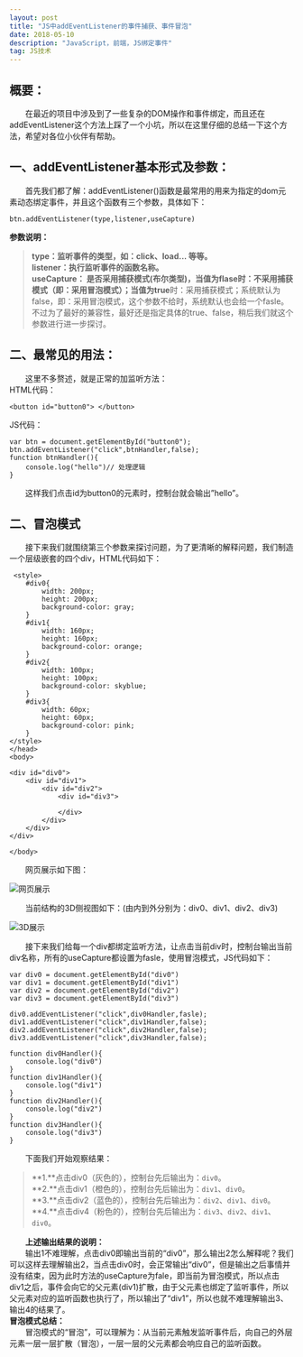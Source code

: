 ```yaml
---
layout: post
title: "JS中addEventListener的事件捕获、事件冒泡"
date: 2018-05-10 
description: "JavaScript，前端，JS绑定事件"
tag: JS技术 
---   
```


## 概要：
&emsp;&emsp;在最近的项目中涉及到了一些复杂的DOM操作和事件绑定，而且还在addEventListener这个方法上踩了一个小坑，所以在这里仔细的总结一下这个方法，希望对各位小伙伴有帮助。
 

## 一、addEventListener基本形式及参数：

&emsp;&emsp;首先我们都了解：addEventListener()函数是最常用的用来为指定的dom元素动态绑定事件，并且这个函数有三个参数，具体如下：

	btn.addEventListener(type,listener,useCapture)
	
 
 **参数说明：**
> **type：**监听事件的类型，如：click、load... 等等。  
> **listener：**执行监听事件的函数名称。  
> **useCapture：** 是否采用捕获模式(布尔类型)，当值为**flase**时：不采用捕获模式（即：采用冒泡模式）；当值为**true**时：采用捕获模式；系统默认为false，即：采用冒泡模式，这个参数不给时，系统默认也会给一个fasle。不过为了最好的兼容性，最好还是指定具体的true、false，稍后我们就这个参数进行进一步探讨。

## 二、最常见的用法：
&emsp;&emsp;这里不多赘述，就是正常的加监听方法：<br>
HTML代码：

	<button id="button0"> </button>
JS代码：

	var btn = document.getElementById("button0");
    btn.addEventListener("click",btnHandler,false);
    function btnHandler(){
        console.log("hello")// 处理逻辑
    }
	
&emsp;&emsp;这样我们点击id为button0的元素时，控制台就会输出”hello”。	
## 二、冒泡模式
&emsp;&emsp;接下来我们就围绕第三个参数来探讨问题，为了更清晰的解释问题，我们制造一个层级嵌套的四个div，HTML代码如下：

	
	 <style>
        #div0{
            width: 200px;
            height: 200px;
            background-color: gray;
        }
        #div1{
            width: 160px;
            height: 160px;
            background-color: orange;
        }
        #div2{
            width: 100px;
            height: 100px;
            background-color: skyblue;
        }
        #div3{
            width: 60px;
            height: 60px;
            background-color: pink;
        }
    </style>
    </head>
    <body>
    
    <div id="div0">
    	<div id="div1">
        	<div id="div2">
            	<div id="div3">
                
            	</div>
        	</div>
    	</div>
    </div>
    
    </body>
 
 &emsp;&emsp;网页展示如下图：
 
  ![网页展示](http://oi5hiw2r7.bkt.clouddn.com/div.png?imageMogr2/thumbnail/300x400>/blur/1x0/quality/100)
  
 &emsp;&emsp;当前结构的3D侧视图如下：(由内到外分别为：div0、div1、div2、div3)
  
  ![3D展示](http://oi5hiw2r7.bkt.clouddn.com/div3D.png?imageMogr2/thumbnail/300x400>/blur/1x0/quality/100)
  
 &emsp;&emsp;接下来我们给每一个div都绑定监听方法，让点击当前div时，控制台输出当前div名称，所有的useCapture都设置为fasle，使用冒泡模式，JS代码如下：

	var div0 = document.getElementById("div0")
    var div1 = document.getElementById("div1")
    var div2 = document.getElementById("div2")
    var div3 = document.getElementById("div3")

    div0.addEventListener("click",div0Handler,fasle);
    div1.addEventListener("click",div1Handler,false);
    div2.addEventListener("click",div2Handler,false);
    div3.addEventListener("click",div3Handler,false);

    function div0Handler(){
        console.log("div0")
    }
    function div1Handler(){
        console.log("div1")
    }
    function div2Handler(){
        console.log("div2")
    }
    function div3Handler(){
        console.log("div3")
    }
	
&emsp;&emsp;下面我们开始观察结果：

> **1.**点击div0（灰色的），控制台先后输出为：```div0```。   
> **2.**点击div1（橙色的），控制台先后输出为：```div1```、```div0```。   
> **3.**点击div2（蓝色的），控制台先后输出为：```div2```、```div1```、```div0```。   
> **4.**点击div4（粉色的），控制台先后输出为：```div3```、```div2```、```div1```、```div0```。   

&emsp;&emsp;**上述输出结果的说明：**<br>
&emsp;&emsp;输出1不难理解，点击div0即输出当前的“div0”，那么输出2怎么解释呢？我们可以这样去理解输出2，当点击div0时，会正常输出“div0”，但是输出之后事情并没有结束，因为此时方法的useCapture为fale，即当前为冒泡模式，所以点击div1之后，事件会向它的父元素(div1)扩散，由于父元素也绑定了监听事件，所以父元素对应的监听函数也执行了，所以输出了“div1”，所以也就不难理解输出3、输出4的结果了。<br>
**冒泡模式总结：**<br>
&emsp;&emsp;冒泡模式的“冒泡”，可以理解为：从当前元素触发监听事件后，向自己的外层元素一层一层扩散（冒泡），一层一层的父元素都会响应自己的监听函数。

  
 
 
 
 



